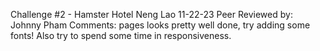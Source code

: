 Challenge #2 - Hamster Hotel
Neng Lao 11-22-23
Peer Reviewed by: Johnny Pham
Comments: pages looks pretty well done, try adding some fonts! Also try to spend some time in responsiveness.

